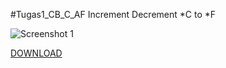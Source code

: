 #Tugas1_CB_C_AF
Increment Decrement *C to *F

![Screenshot 1](blob/master/Bagusa4_Tugas1/screenshot/Tugas1_CB_AF_SS1.png)

[DOWNLOAD](https://minhaskamal.github.io/DownGit/#/home?url=https://github.com/Bagusa4/CodeBlocks/tree/master/Bagusa4_Tugas1)
